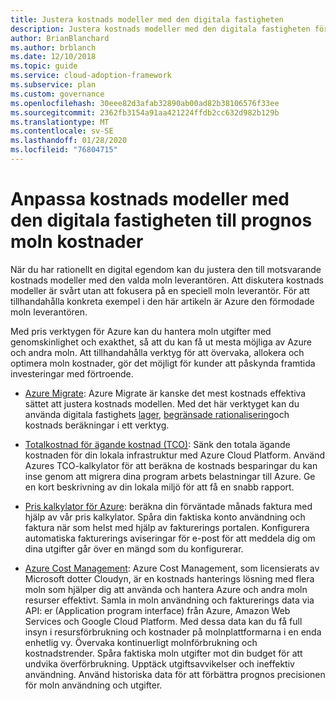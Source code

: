 ```yaml
---
title: Justera kostnads modeller med den digitala fastigheten
description: Justera kostnads modeller med den digitala fastigheten för att prognostisera moln kostnader.
author: BrianBlanchard
ms.author: brblanch
ms.date: 12/10/2018
ms.topic: guide
ms.service: cloud-adoption-framework
ms.subservice: plan
ms.custom: governance
ms.openlocfilehash: 30eee82d3afab32890ab00ad82b38106576f33ee
ms.sourcegitcommit: 2362fb3154a91aa421224ffdb2cc632d982b129b
ms.translationtype: MT
ms.contentlocale: sv-SE
ms.lasthandoff: 01/28/2020
ms.locfileid: "76804715"
---
```

# <a name="align-cost-models-with-the-digital-estate-to-forecast-cloud-costs"></a>Anpassa kostnads modeller med den digitala fastigheten till prognos moln kostnader

När du har rationellt en digital egendom kan du justera den till motsvarande kostnads modeller med den valda moln leverantören. Att diskutera kostnads modeller är svårt utan att fokusera på en speciell moln leverantör. För att tillhandahålla konkreta exempel i den här artikeln är Azure den förmodade moln leverantören.

Med pris verktygen för Azure kan du hantera moln utgifter med genomskinlighet och exakthet, så att du kan få ut mesta möjliga av Azure och andra moln. Att tillhandahålla verktyg för att övervaka, allokera och optimera moln kostnader, gör det möjligt för kunder att påskynda framtida investeringar med förtroende.

- [Azure Migrate](https://docs.microsoft.com/azure/migrate/migrate-overview): Azure Migrate är kanske det mest kostnads effektiva sättet att justera kostnads modellen. Med det här verktyget kan du använda digitala fastighets [lager](./inventory.md), [begränsade rationalisering](./rationalize.md)och kostnads beräkningar i ett verktyg.

- [Totalkostnad för ägande kostnad (TCO)](https://azure.microsoft.com/pricing/tco/calculator): Sänk den totala ägande kostnaden för din lokala infrastruktur med Azure Cloud Platform. Använd Azures TCO-kalkylator för att beräkna de kostnads besparingar du kan inse genom att migrera dina program arbets belastningar till Azure. Ge en kort beskrivning av din lokala miljö för att få en snabb rapport.

- [Pris kalkylator för Azure](https://azure.microsoft.com/pricing): beräkna din förväntade månads faktura med hjälp av vår pris kalkylator. Spåra din faktiska konto användning och faktura när som helst med hjälp av fakturerings portalen. Konfigurera automatiska fakturerings aviseringar för e-post för att meddela dig om dina utgifter går över en mängd som du konfigurerar.

- [Azure Cost Management](https://azure.microsoft.com/services/cost-management): Azure Cost Management, som licensierats av Microsoft dotter Cloudyn, är en kostnads hanterings lösning med flera moln som hjälper dig att använda och hantera Azure och andra moln resurser effektivt. Samla in moln användning och fakturerings data via API: er (Application program interface) från Azure, Amazon Web Services och Google Cloud Platform. Med dessa data kan du få full insyn i resursförbrukning och kostnader på molnplattformarna i en enda enhetlig vy. Övervaka kontinuerligt molnförbrukning och kostnadstrender. Spåra faktiska moln utgifter mot din budget för att undvika överförbrukning. Upptäck utgiftsavvikelser och ineffektiv användning. Använd historiska data för att förbättra prognos precisionen för moln användning och utgifter.
